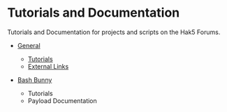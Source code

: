# Tutorials and Documentation
Tutorials and Documentation for projects and scripts on the Hak5 Forums.

- [General](https://github.com/Dave-ee/Tutorials-and-Documentation/tree/master/General)
  - [Tutorials](https://github.com/Dave-ee/Tutorials-and-Documentation/tree/master/General/Tutorials)
  - [External Links](https://github.com/Dave-ee/Tutorials-and-Documentation/blob/master/General/ExternalLinks.md)
  
- [Bash Bunny](https://github.com/Dave-ee/Tutorials-and-Documentation/tree/master/BashBunny)
  - Tutorials
  - Payload Documentation
